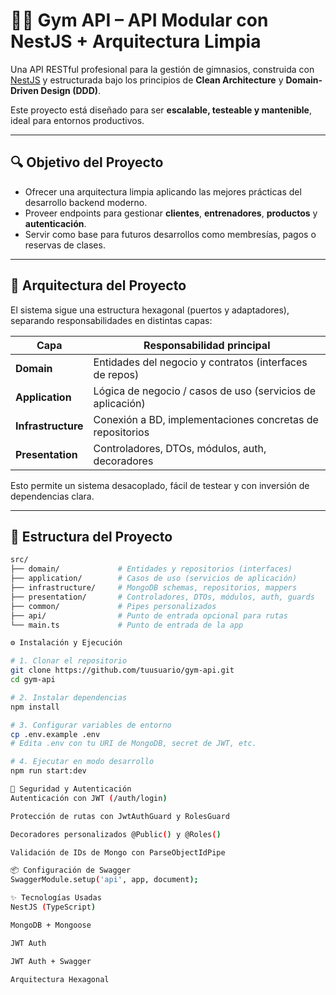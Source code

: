 # 🏋️‍♂️ Gym API – API Modular con NestJS + Arquitectura Limpia

Una API RESTful profesional para la gestión de gimnasios, construida con [NestJS](https://nestjs.com/) y estructurada bajo los principios de **Clean Architecture** y **Domain-Driven Design (DDD)**.

Este proyecto está diseñado para ser **escalable, testeable y mantenible**, ideal para entornos productivos.

---

## 🔍 Objetivo del Proyecto

- Ofrecer una arquitectura limpia aplicando las mejores prácticas del desarrollo backend moderno.
- Proveer endpoints para gestionar **clientes**, **entrenadores**, **productos** y **autenticación**.
- Servir como base para futuros desarrollos como membresías, pagos o reservas de clases.

---

## 🧠 Arquitectura del Proyecto

El sistema sigue una estructura hexagonal (puertos y adaptadores), separando responsabilidades en distintas capas:

| Capa             | Responsabilidad principal                                  |
|------------------|-------------------------------------------------------------|
| **Domain**       | Entidades del negocio y contratos (interfaces de repos)     |
| **Application**  | Lógica de negocio / casos de uso (servicios de aplicación)  |
| **Infrastructure**| Conexión a BD, implementaciones concretas de repositorios  |
| **Presentation** | Controladores, DTOs, módulos, auth, decoradores             |

Esto permite un sistema desacoplado, fácil de testear y con inversión de dependencias clara.

---

## 📁 Estructura del Proyecto

```bash
src/
├── domain/             # Entidades y repositorios (interfaces)
├── application/        # Casos de uso (servicios de aplicación)
├── infrastructure/     # MongoDB schemas, repositorios, mappers
├── presentation/       # Controladores, DTOs, módulos, auth, guards
├── common/             # Pipes personalizados
├── api/                # Punto de entrada opcional para rutas
└── main.ts             # Punto de entrada de la app

⚙️ Instalación y Ejecución

# 1. Clonar el repositorio
git clone https://github.com/tuusuario/gym-api.git
cd gym-api

# 2. Instalar dependencias
npm install

# 3. Configurar variables de entorno
cp .env.example .env
# Edita .env con tu URI de MongoDB, secret de JWT, etc.

# 4. Ejecutar en modo desarrollo
npm run start:dev

🔐 Seguridad y Autenticación
Autenticación con JWT (/auth/login)

Protección de rutas con JwtAuthGuard y RolesGuard

Decoradores personalizados @Public() y @Roles()

Validación de IDs de Mongo con ParseObjectIdPipe

📦 Configuración de Swagger
SwaggerModule.setup('api', app, document);

✨ Tecnologías Usadas
NestJS (TypeScript)

MongoDB + Mongoose

JWT Auth

JWT Auth + Swagger

Arquitectura Hexagonal
